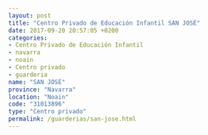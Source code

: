 ```yaml
---
layout: post
title: "Centro Privado de Educación Infantil SAN JOSÉ"
date: 2017-09-20 20:57:05 +0200
categories:
- Centro Privado de Educación Infantil
- navarra
- noain
- Centro privado
- guarderia
name: "SAN JOSÉ"
province: "Navarra"
location: "Noain"
code: "31013896"
type: "Centro privado"
permalink: /guarderias/san-jose.html
---
```

